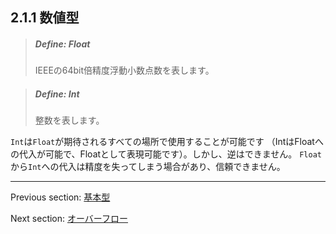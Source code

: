 ## 2.1.1 数値型

> ##### Define: Float
>
> IEEEの64bit倍精度浮動小数点数を表します。

> ##### Define: Int
>
> 整数を表します。

`Int`は`Float`が期待されるすべての場所で使用することが可能です （IntはFloatへの代入が可能で、Floatとして表現可能です）。しかし、逆はできません。 `Float`から`Int`への代入は精度を失ってしまう場合があり、信頼できません。

---

Previous section: [基本型](types-basic-types.md)

Next section: [オーバーフロー](types-overflow.md)
